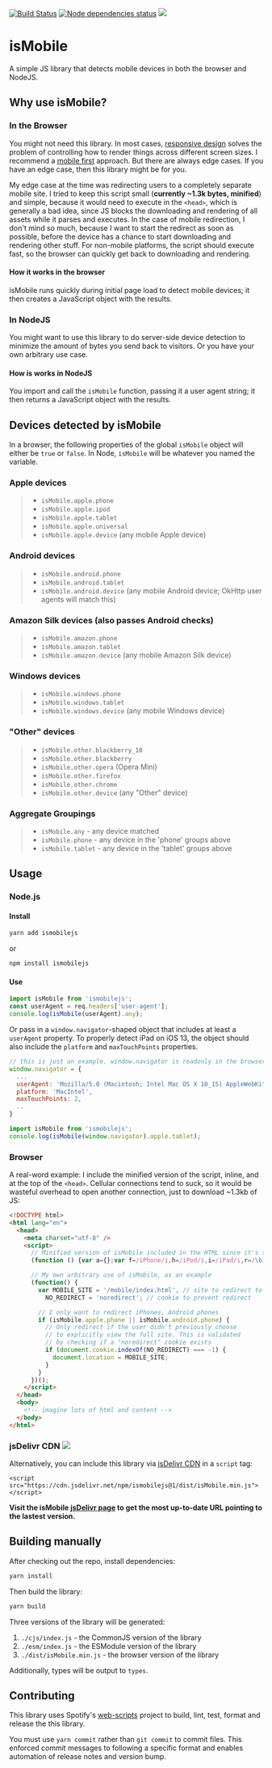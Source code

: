 [![Build Status](https://travis-ci.org/kaimallea/isMobile.png)](https://travis-ci.org/kaimallea/isMobile)
[![Node dependencies status](https://david-dm.org/kaimallea/isMobile.png)](https://david-dm.org/kaimallea/isMobile)
[![](https://data.jsdelivr.com/v1/package/npm/ismobilejs/badge)](https://www.jsdelivr.com/package/npm/ismobilejs)

# isMobile

A simple JS library that detects mobile devices in both the browser and NodeJS.

## Why use isMobile?

### In the Browser

You might not need this library. In most cases, [responsive design](https://en.wikipedia.org/wiki/Responsive_web_design) solves the problem of controlling how to render things across different screen sizes. I recommend a [mobile first](https://medium.com/@Vincentxia77/what-is-mobile-first-design-why-its-important-how-to-make-it-7d3cf2e29d00) approach. But there are always edge cases. If you have an edge case, then this library might be for you.

My edge case at the time was redirecting users to a completely separate mobile site. I tried to keep this script small (**currently ~1.3k bytes, minified**) and simple, because it would need to execute in the `<head>`, which is generally a bad idea, since JS blocks the downloading and rendering of all assets while it parses and executes. In the case of mobile redirection, I don't mind so much, because I want to start the redirect as soon as possible, before the device has a chance to start downloading and rendering other stuff. For non-mobile platforms, the script should execute fast, so the browser can quickly get back to downloading and rendering.

#### How it works in the browser

isMobile runs quickly during initial page load to detect mobile devices; it then creates a JavaScript object with the results.

### In NodeJS

You might want to use this library to do server-side device detection to minimize the amount of bytes you send back to visitors. Or you have your own arbitrary use case.

#### How is works in NodeJS

You import and call the `isMobile` function, passing it a user agent string; it then returns a JavaScript object with the results.

## Devices detected by isMobile

In a browser, the following properties of the global `isMobile` object will either be `true` or `false`. In Node, `isMobile` will be whatever you named the variable.

### Apple devices

> - `isMobile.apple.phone`
> - `isMobile.apple.ipod`
> - `isMobile.apple.tablet`
> - `isMobile.apple.universal`
> - `isMobile.apple.device` (any mobile Apple device)

### Android devices

> - `isMobile.android.phone`
> - `isMobile.android.tablet`
> - `isMobile.android.device` (any mobile Android device; OkHttp user agents will match this)

### Amazon Silk devices (also passes Android checks)

> - `isMobile.amazon.phone`
> - `isMobile.amazon.tablet`
> - `isMobile.amazon.device` (any mobile Amazon Silk device)

### Windows devices

> - `isMobile.windows.phone`
> - `isMobile.windows.tablet`
> - `isMobile.windows.device` (any mobile Windows device)

### "Other" devices

> - `isMobile.other.blackberry_10`
> - `isMobile.other.blackberry`
> - `isMobile.other.opera` (Opera Mini)
> - `isMobile.other.firefox`
> - `isMobile.other.chrome`
> - `isMobile.other.device` (any "Other" device)

### Aggregate Groupings

> - `isMobile.any` - any device matched
> - `isMobile.phone` - any device in the 'phone' groups above
> - `isMobile.tablet` - any device in the 'tablet' groups above

## Usage

### Node.js

#### Install

```bash
yarn add ismobilejs
```

or

```bash
npm install ismobilejs
```

#### Use

```ts
import isMobile from 'ismobilejs';
const userAgent = req.headers['user-agent'];
console.log(isMobile(userAgent).any);
```

Or pass in a `window.navigator`-shaped object that includes at least a `userAgent` property. To properly detect iPad on iOS 13, the object should also include the `platform` and `maxTouchPoints` properties.

```js
// this is just an example. window.navigator is readonly in the browser
window.navigator = {
  ...
  userAgent: 'Mozilla/5.0 (Macintosh; Intel Mac OS X 10_15) AppleWebKit/605.1.15 (KHTML, like Gecko)',
  platform: 'MacIntel',
  maxTouchPoints: 2,
  ..
}
```

```ts
import isMobile from 'ismobilejs';
console.log(isMobile(window.navigator).apple.tablet);
```

### Browser

A real-word example: I include the minified version of the script, inline, and at the top of the `<head>`. Cellular connections tend to suck, so it would be wasteful overhead to open another connection, just to download ~1.3kb of JS:

<!-- prettier-ignore -->
```html
<!DOCTYPE html>
<html lang="en">
  <head>
    <meta charset="utf-8" />
    <script>
      // Minified version of isMobile included in the HTML since it's small
      (function () {var a={};var f=/iPhone/i,h=/iPod/i,i=/iPad/i,r=/\biOS-universal(?:.+)Mac\b/i,g=/\bAndroid(?:.+)Mobile\b/i,j=/Android/i,c=/(?:SD4930UR|\bSilk(?:.+)Mobile\b)/i,d=/Silk/i,b=/Windows Phone/i,k=/\bWindows(?:.+)ARM\b/i,m=/BlackBerry/i,n=/BB10/i,o=/Opera Mini/i,p=/\b(CriOS|Chrome)(?:.+)Mobile/i,q=/Mobile(?:.+)Firefox\b/i;function s(l){return function($){return $.test(l)}}function e(l){var $=(l=l||("undefined"!=typeof navigator?navigator.userAgent:"")).split("[FBAN");void 0!==$[1]&&(l=$[0]),void 0!==($=l.split("Twitter"))[1]&&(l=$[0]);var a=s(l),e={apple:{phone:a(f)&&!a(b),ipod:a(h),tablet:!a(f)&&a(i)&&!a(b),universal:a(r),device:(a(f)||a(h)||a(i))&&!a(b)},amazon:{phone:a(c),tablet:!a(c)&&a(d),device:a(c)||a(d)},android:{phone:!a(b)&&a(c)||!a(b)&&a(g),tablet:!a(b)&&!a(c)&&!a(g)&&(a(d)||a(j)),device:!a(b)&&(a(c)||a(d)||a(g)||a(j))||a(/\bokhttp\b/i)},windows:{phone:a(b),tablet:a(k),device:a(b)||a(k)},other:{blackberry:a(m),blackberry10:a(n),opera:a(o),firefox:a(q),chrome:a(p),device:a(m)||a(n)||a(o)||a(q)||a(p)},any:!1,phone:!1,tablet:!1};return e.any=e.apple.universal||e.apple.device||e.android.device||e.windows.device||e.other.device,e.phone=e.apple.phone||e.android.phone||e.windows.phone,e.tablet=e.apple.tablet||e.android.tablet||e.windows.tablet,e}a=e();if(typeof exports==="object"&&typeof module!=="undefined"){module.exports=a}else if(typeof define==="function"&&define.amd){define(function(){return a})}else{this["isMobile"]=a}})();

      // My own arbitrary use of isMobile, as an example
      (function() {
        var MOBILE_SITE = '/mobile/index.html', // site to redirect to
          NO_REDIRECT = 'noredirect'; // cookie to prevent redirect

        // I only want to redirect iPhones, Android phones
        if (isMobile.apple.phone || isMobile.android.phone) {
          // Only redirect if the user didn't previously choose
          // to explicitly view the full site. This is validated
          // by checking if a "noredirect" cookie exists
          if (document.cookie.indexOf(NO_REDIRECT) === -1) {
            document.location = MOBILE_SITE;
          }
        }
      })();
    </script>
  </head>
  <body>
    <!-- imagine lots of html and content -->
  </body>
</html>
```

### jsDelivr CDN [![](https://data.jsdelivr.com/v1/package/npm/ismobilejs/badge)](https://www.jsdelivr.com/package/npm/ismobilejs)

Alternatively, you can include this library via [jsDelivr CDN](https://www.jsdelivr.com/package/npm/ismobilejs) in a `script` tag:

`<script src="https://cdn.jsdelivr.net/npm/ismobilejs@1/dist/isMobile.min.js"></script>`

**Visit the isMobile [jsDelivr page](https://www.jsdelivr.com/package/npm/ismobilejs) to get the most up-to-date URL pointing to the lastest version.**

## Building manually

After checking out the repo, install dependencies:

```bash
yarn install
```

Then build the library:

```bash
yarn build
```

Three versions of the library will be generated:

1. `./cjs/index.js` - the CommonJS version of the library
2. `./esm/index.js` - the ESModule version of the library
3. `./dist/isMobile.min.js` - the browser version of the library

Additionally, types will be output to `types`.

## Contributing

This library uses Spotify's [web-scripts](https://github.com/spotify/web-scripts) project to build, lint, test, format and release the this library.

You must use `yarn commit` rather than `git commit` to commit files. This enforced commit messages to following a specific format and enables automation of release notes and version bump.
